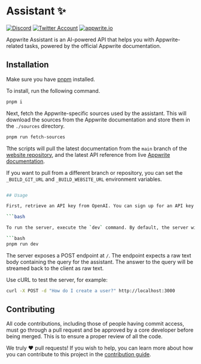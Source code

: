 # Assistant ✨

[![Discord](https://img.shields.io/discord/564160730845151244?label=discord&style=flat-square)](https://appwrite.io/discord)
[![Twitter Account](https://img.shields.io/twitter/follow/appwrite?color=00acee&label=twitter&style=flat-square)](https://twitter.com/appwrite)
[![appwrite.io](https://img.shields.io/badge/appwrite-.io-f02e65?style=flat-square)](https://appwrite.io)

Appwrite Assistant is an AI-powered API that helps you with Appwrite-related tasks, powered by the official Appwrite documentation.

## Installation

Make sure you have [pnpm](https://pnpm.io/) installed.

To install, run the following command.

```bash
pnpm i
```

Next, fetch the Appwrite-specific sources used by the assistant. This will download the sources from the Appwrite documentation and store them in the `./sources` directory.

```bash
pnpm run fetch-sources
```

Tthe scripts will pull the latest documentation from the `main` branch of the [website repository](https://github.com/appwrite/website), and the latest API reference from live [Appwrite documentation](https://appwrite.io/docs). 

If you want to pull from a different branch or repository, you can set the `_BUILD_GIT_URL` and `_BUILD_WEBSITE_URL` environment variables.

```bash

## Usage

First, retrieve an API key from OpenAI. You can sign up for an API key at [OpenAI](https://beta.openai.com/signup/). Once you have an API key, set it as the `_APP_ASSISTANT_OPENAI_API_KEY` environment variable.

```bash

To run the server, execute the `dev` command. By default, the server will be available at `http://localhost:3000` 

```bash
pnpm run dev
```

The server exposes a POST endpoint at `/`. The endpoint expects a raw text body containing the query for the assistant. The answer to the query will be streamed back to the client as raw text.

Use cURL to test the server, for example:

```bash
curl -X POST -d "How do I create a user?" http://localhost:3000
```

## Contributing

All code contributions, including those of people having commit access, must go through a pull request and be approved by a core developer before being merged. This is to ensure a proper review of all the code.

We truly ❤️ pull requests! If you wish to help, you can learn more about how you can contribute to this project in the [contribution guide](CONTRIBUTING.md).
